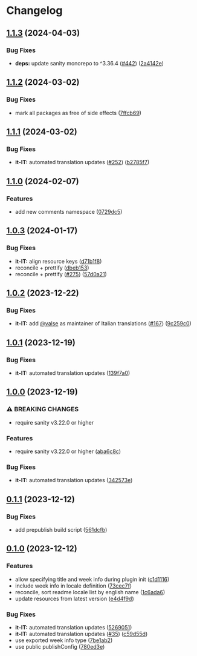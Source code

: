 # Changelog

## [1.1.3](https://github.com/sanity-io/locales/compare/locale-it-it-v1.1.2...locale-it-it-v1.1.3) (2024-04-03)


### Bug Fixes

* **deps:** update sanity monorepo to ^3.36.4 ([#442](https://github.com/sanity-io/locales/issues/442)) ([2a4142e](https://github.com/sanity-io/locales/commit/2a4142e6e50eb5992b3432169cd71676c353276f))

## [1.1.2](https://github.com/sanity-io/locales/compare/locale-it-it-v1.1.1...locale-it-it-v1.1.2) (2024-03-02)


### Bug Fixes

* mark all packages as free of side effects ([7ffcb69](https://github.com/sanity-io/locales/commit/7ffcb6939ba729c3c6c528d81e14a833b9096f50))

## [1.1.1](https://github.com/sanity-io/locales/compare/locale-it-it-v1.1.0...locale-it-it-v1.1.1) (2024-03-02)


### Bug Fixes

* **it-IT:** automated translation updates ([#252](https://github.com/sanity-io/locales/issues/252)) ([b2785f7](https://github.com/sanity-io/locales/commit/b2785f76959a5fa9d58801b18551c244ac81760a))

## [1.1.0](https://github.com/sanity-io/locales/compare/locale-it-it-v1.0.3...locale-it-it-v1.1.0) (2024-02-07)


### Features

* add new comments namespace ([0729dc5](https://github.com/sanity-io/locales/commit/0729dc52cd29ac2611250663a32a7f1a5a039500))

## [1.0.3](https://github.com/sanity-io/locales/compare/locale-it-it-v1.0.2...locale-it-it-v1.0.3) (2024-01-17)


### Bug Fixes

* **it-IT:** align resource keys ([d71b1f8](https://github.com/sanity-io/locales/commit/d71b1f8296719018bed2d1086f0c3b50ed9ad518))
* reconcile + prettify ([dbeb153](https://github.com/sanity-io/locales/commit/dbeb153fc3f80207e357a888431d2fd739617821))
* reconcile + prettify ([#275](https://github.com/sanity-io/locales/issues/275)) ([57d0a21](https://github.com/sanity-io/locales/commit/57d0a21e05f631d47d74a2c029c9dcc3993bc7b0))

## [1.0.2](https://github.com/sanity-io/locales/compare/locale-it-it-v1.0.1...locale-it-it-v1.0.2) (2023-12-22)


### Bug Fixes

* **it-IT:** add [@valse](https://github.com/valse) as maintainer of Italian translations ([#167](https://github.com/sanity-io/locales/issues/167)) ([9c259c0](https://github.com/sanity-io/locales/commit/9c259c0d6524435c31175d07b8fe8ec31acb1d4f))

## [1.0.1](https://github.com/sanity-io/locales/compare/locale-it-it-v1.0.0...locale-it-it-v1.0.1) (2023-12-19)


### Bug Fixes

* **it-IT:** automated translation updates ([139f7a0](https://github.com/sanity-io/locales/commit/139f7a03269006cf7f300d4376b63b88002f6fbf))

## [1.0.0](https://github.com/sanity-io/locales/compare/locale-it-it-v0.1.1...locale-it-it-v1.0.0) (2023-12-19)


### ⚠ BREAKING CHANGES

* require sanity v3.22.0 or higher

### Features

* require sanity v3.22.0 or higher ([aba6c8c](https://github.com/sanity-io/locales/commit/aba6c8c3fd4f6e11b193b96a3821420f72ccc47d))


### Bug Fixes

* **it-IT:** automated translation updates ([342573e](https://github.com/sanity-io/locales/commit/342573e661d6b6926b3403a442052b85b679c788))

## [0.1.1](https://github.com/sanity-io/locales/compare/locale-it-it-v0.1.0...locale-it-it-v0.1.1) (2023-12-12)


### Bug Fixes

* add prepublish build script ([561dcfb](https://github.com/sanity-io/locales/commit/561dcfb24ab12f98fcc590b0dbc2cf297ea60485))

## [0.1.0](https://github.com/sanity-io/locales/compare/locale-it-it-v0.0.1...locale-it-it-v0.1.0) (2023-12-12)


### Features

* allow specifying title and week info during plugin init ([c1d1116](https://github.com/sanity-io/locales/commit/c1d1116bab0c99c6506a9744e33d6cf282bf1c1b))
* include week info in locale definition ([73cec7f](https://github.com/sanity-io/locales/commit/73cec7fb69ac92a565282aac0d08f13b634372fb))
* reconcile, sort readme locale list by english name ([1c6ada6](https://github.com/sanity-io/locales/commit/1c6ada624e83307f820d6c4ce1e7560eaf94b151))
* update resources from latest version ([e4d4f9d](https://github.com/sanity-io/locales/commit/e4d4f9daf8c2566f3ee7c9b002ac6d0051a2734c))


### Bug Fixes

* **it-IT:** automated translation updates ([5269051](https://github.com/sanity-io/locales/commit/5269051d20dfb87743ee0540cb84f285c0e6ddde))
* **it-IT:** automated translation updates ([#35](https://github.com/sanity-io/locales/issues/35)) ([c59d55d](https://github.com/sanity-io/locales/commit/c59d55d31b20ff6e4caf382507b4878dcc567b5b))
* use exported week info type ([7be1ab2](https://github.com/sanity-io/locales/commit/7be1ab27939e1836e000155c576362fb5f54bd3e))
* use public publishConfig ([780ed3e](https://github.com/sanity-io/locales/commit/780ed3e6d35198fedebd769e71bf1dcc09fc6528))
